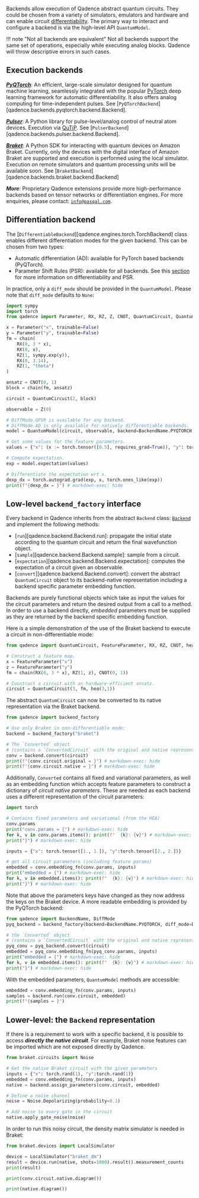 Backends allow execution of Qadence abstract quantum circuits. They could be chosen from a variety of simulators, emulators and hardware
and can enable circuit [differentiability](https://en.wikipedia.org/wiki/Automatic_differentiation). The primary way to interact and configure
a backend is via the high-level API `QuantumModel`.

!!! note "Not all backends are equivalent"
	Not all backends support the same set of operations, especially while executing analog blocks.
	Qadence will throw descriptive errors in such cases.

## Execution backends

[_**PyQTorch**_](https://github.com/pasqal-io/PyQ): An efficient, large-scale simulator designed for
quantum machine learning, seamlessly integrated with the popular [PyTorch](https://pytorch.org/) deep learning framework for automatic differentiability.
It also offers analog computing for time-independent pulses. See [`PyQTorchBackend`][qadence.backends.pyqtorch.backend.Backend].

[_**Pulser**_](https://github.com/pasqal-io/Pulser): A Python library for pulse-level/analog control of
neutral atom devices. Execution via [QuTiP](https://qutip.org/). See [`PulserBackend`][qadence.backends.pulser.backend.Backend].

[_**Braket**_](https://github.com/aws/amazon-braket-sdk-python): A Python SDK for interacting with
quantum devices on Amazon Braket. Currently, only the devices with the digital interface of Amazon Braket
are supported and execution is performed using the local simulator. Execution on remote simulators and
quantum processing units will be available soon. See [`BraketBackend`][qadence.backends.braket.backend.Backend]

_**More**_: Proprietary Qadence extensions provide more high-performance backends based on tensor networks or differentiation engines.
For more enquiries, please contact: [`info@pasqal.com`](mailto:info@pasqal.com).

## Differentiation backend

The [`DifferentiableBackend`][qadence.engines.torch.TorchBackend] class enables different differentiation modes
for the given backend. This can be chosen from two types:

- Automatic differentiation (AD): available for PyTorch based backends (PyQTorch).
- Parameter Shift Rules (PSR): available for all backends. See this [section](../advanced_tutorials/differentiability.md) for more information on differentiability and PSR.

In practice, only a `diff_mode` should be provided in the `QuantumModel`. Please note that `diff_mode` defaults to `None`:

```python exec="on" source="material-block" result="json" session="diff-backend"
import sympy
import torch
from qadence import Parameter, RX, RZ, Z, CNOT, QuantumCircuit, QuantumModel, chain, BackendName, DiffMode

x = Parameter("x", trainable=False)
y = Parameter("y", trainable=False)
fm = chain(
	RX(0, 3 * x),
	RX(0, x),
	RZ(1, sympy.exp(y)),
	RX(0, 3.14),
	RZ(1, "theta")
)

ansatz = CNOT(0, 1)
block = chain(fm, ansatz)

circuit = QuantumCircuit(2, block)

observable = Z(0)

# DiffMode.GPSR is available for any backend.
# DiffMode.AD is only available for natively differentiable backends.
model = QuantumModel(circuit, observable, backend=BackendName.PYQTORCH, diff_mode=DiffMode.GPSR)

# Get some values for the feature parameters.
values = {"x": (x := torch.tensor([0.5], requires_grad=True)), "y": torch.tensor([0.1])}

# Compute expectation.
exp = model.expectation(values)

# Differentiate the expectation wrt x.
dexp_dx = torch.autograd.grad(exp, x, torch.ones_like(exp))
print(f"{dexp_dx = }") # markdown-exec: hide
```

## Low-level `backend_factory` interface

Every backend in Qadence inherits from the abstract `Backend` class:
[`Backend`](../backends/backend.md) and implement the following methods:

- [`run`][qadence.backend.Backend.run]: propagate the initial state according to the quantum circuit and return the final wavefunction object.
- [`sample`][qadence.backend.Backend.sample]: sample from a circuit.
- [`expectation`][qadence.backend.Backend.expectation]: computes the expectation of a circuit given an observable.
- [`convert`][qadence.backend.Backend.convert]: convert the abstract `QuantumCircuit` object to its backend-native representation including a backend specific parameter embedding function.

Backends are purely functional objects which take as input the values for the circuit
parameters and return the desired output from a call to a method. In order to use a backend directly,
*embedded* parameters must be supplied as they are returned by the backend specific embedding function.

Here is a simple demonstration of the use of the Braket backend to execute a circuit in non-differentiable mode:

```python exec="on" source="material-block" session="low-level-braket"
from qadence import QuantumCircuit, FeatureParameter, RX, RZ, CNOT, hea, chain

# Construct a feature map.
x = FeatureParameter("x")
z = FeatureParameter("y")
fm = chain(RX(0, 3 * x), RZ(1, z), CNOT(0, 1))

# Construct a circuit with an hardware-efficient ansatz.
circuit = QuantumCircuit(3, fm, hea(3,1))
```

The abstract `QuantumCircuit` can now be converted to its native representation via the Braket
backend.

```python exec="on" source="material-block" result="json" session="low-level-braket"
from qadence import backend_factory

# Use only Braket in non-differentiable mode:
backend = backend_factory("braket")

# The `Converted` object
# (contains a `ConvertedCircuit` with the original and native representation)
conv = backend.convert(circuit)
print(f"{conv.circuit.original = }") # markdown-exec: hide
print(f"{conv.circuit.native = }") # markdown-exec: hide
```

Additionally, `Converted` contains all fixed and variational parameters, as well as an embedding
function which accepts feature parameters to construct a dictionary of *circuit native parameters*.
These are needed as each backend uses a different representation of the circuit parameters:

```python exec="on" source="material-block" result="json" session="low-level-braket"
import torch

# Contains fixed parameters and variational (from the HEA)
conv.params
print("conv.params = {") # markdown-exec: hide
for k, v in conv.params.items(): print(f"  {k}: {v}") # markdown-exec: hide
print("}") # markdown-exec: hide

inputs = {"x": torch.tensor([1., 1.]), "y":torch.tensor([2., 2.])}

# get all circuit parameters (including feature params)
embedded = conv.embedding_fn(conv.params, inputs)
print("embedded = {") # markdown-exec: hide
for k, v in embedded.items(): print(f"  {k}: {v}") # markdown-exec: hide
print("}") # markdown-exec: hide
```

Note that above the parameters keys have changed as they now address the keys on the
Braket device. A more readable embedding is provided by the PyQTorch backend:

```python exec="on" source="material-block" result="json" session="low-level-braket"
from qadence import BackendName, DiffMode
pyq_backend = backend_factory(backend=BackendName.PYQTORCH, diff_mode=DiffMode.AD)

# the `Converted` object
# (contains a `ConvertedCircuit` wiht the original and native representation)
pyq_conv = pyq_backend.convert(circuit)
embedded = pyq_conv.embedding_fn(pyq_conv.params, inputs)
print("embedded = {") # markdown-exec: hide
for k, v in embedded.items(): print(f"  {k}: {v}") # markdown-exec: hide
print("}") # markdown-exec: hide
```

With the embedded parameters, `QuantumModel` methods are accessible:

```python exec="on" source="material-block" result="json" session="low-level-braket"
embedded = conv.embedding_fn(conv.params, inputs)
samples = backend.run(conv.circuit, embedded)
print(f"{samples = }")
```

## Lower-level: the `Backend` representation

If there is a requirement to work with a specific backend, it is possible to access _**directly the native circuit**_.
For example, Braket noise features can be imported which are not exposed directly by Qadence.

```python exec="on" source="material-block" session="low-level-braket"
from braket.circuits import Noise

# Get the native Braket circuit with the given parameters
inputs = {"x": torch.rand(1), "y":torch.rand(1)}
embedded = conv.embedding_fn(conv.params, inputs)
native = backend.assign_parameters(conv.circuit, embedded)

# Define a noise channel
noise = Noise.Depolarizing(probability=0.1)

# Add noise to every gate in the circuit
native.apply_gate_noise(noise)
```

In order to run this noisy circuit, the density matrix simulator is needed in Braket:

```python exec="on" source="material-block" result="json" session="low-level-braket"
from braket.devices import LocalSimulator

device = LocalSimulator("braket_dm")
result = device.run(native, shots=1000).result().measurement_counts
print(result)
```
```python exec="on" source="material-block" result="json" session="low-level-braket"
print(conv.circuit.native.diagram())
```
```python exec="on" source="material-block" result="json" session="low-level-braket"
print(native.diagram())
```
